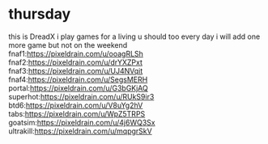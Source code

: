 # thursday
this is DreadX
i play games for a living u should too 
every day i will add one more game but not on the weekend
fnaf1:https://pixeldrain.com/u/ooagRLSh
fnaf2:https://pixeldrain.com/u/drYXZPxt
fnaf3:https://pixeldrain.com/u/UJ4NVqit
fnaf4:https://pixeldrain.com/u/SegsMERH
portal:https://pixeldrain.com/u/G3bGKjAQ
superhot:https://pixeldrain.com/u/RUkS9ir3
btd6:https://pixeldrain.com/u/V8uYg2hV
tabs:https://pixeldrain.com/u/WpZ5TRPS
goatsim:https://pixeldrain.com/u/4j6WQ3Sx
ultrakill:https://pixeldrain.com/u/mqpgrSkV


